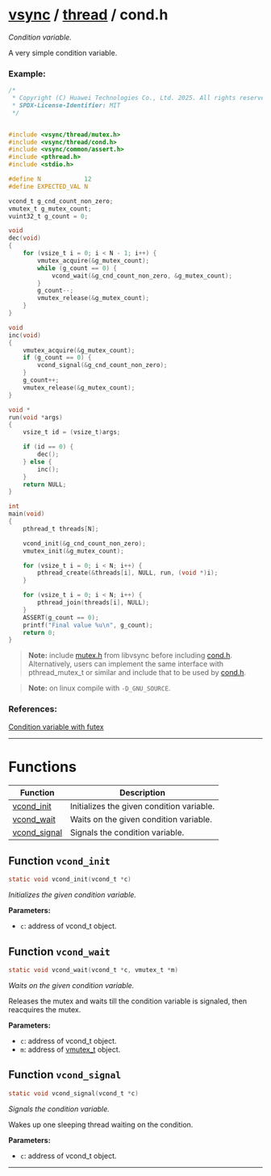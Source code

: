 #  [vsync](../README.md) / [thread](README.md) / cond.h
_Condition variable._ 

A very simple condition variable.


### Example:



```c
/*
 * Copyright (C) Huawei Technologies Co., Ltd. 2025. All rights reserved.
 * SPDX-License-Identifier: MIT
 */


#include <vsync/thread/mutex.h>
#include <vsync/thread/cond.h>
#include <vsync/common/assert.h>
#include <pthread.h>
#include <stdio.h>

#define N            12
#define EXPECTED_VAL N

vcond_t g_cnd_count_non_zero;
vmutex_t g_mutex_count;
vuint32_t g_count = 0;

void
dec(void)
{
    for (vsize_t i = 0; i < N - 1; i++) {
        vmutex_acquire(&g_mutex_count);
        while (g_count == 0) {
            vcond_wait(&g_cnd_count_non_zero, &g_mutex_count);
        }
        g_count--;
        vmutex_release(&g_mutex_count);
    }
}

void
inc(void)
{
    vmutex_acquire(&g_mutex_count);
    if (g_count == 0) {
        vcond_signal(&g_cnd_count_non_zero);
    }
    g_count++;
    vmutex_release(&g_mutex_count);
}

void *
run(void *args)
{
    vsize_t id = (vsize_t)args;

    if (id == 0) {
        dec();
    } else {
        inc();
    }
    return NULL;
}

int
main(void)
{
    pthread_t threads[N];

    vcond_init(&g_cnd_count_non_zero);
    vmutex_init(&g_mutex_count);

    for (vsize_t i = 0; i < N; i++) {
        pthread_create(&threads[i], NULL, run, (void *)i);
    }

    for (vsize_t i = 0; i < N; i++) {
        pthread_join(threads[i], NULL);
    }
    ASSERT(g_count == 0);
    printf("Final value %u\n", g_count);
    return 0;
}
```



> **Note:** include [mutex.h](mutex.h.md) from libvsync before including [cond.h](cond.h.md). Alternatively, users can implement the same interface with pthread_mutex_t or similar and include that to be used by [cond.h](cond.h.md).

> **Note:** on linux compile with `-D_GNU_SOURCE`.


### References:
 [Condition variable with futex](https://www.remlab.net/op/futex-condvar.shtml) 

---
# Functions 

| Function | Description |
|---|---|
| [vcond_init](cond.h.md#function-vcond_init) | Initializes the given condition variable.  |
| [vcond_wait](cond.h.md#function-vcond_wait) | Waits on the given condition variable.  |
| [vcond_signal](cond.h.md#function-vcond_signal) | Signals the condition variable.  |

##  Function `vcond_init`

```c
static void vcond_init(vcond_t *c)
``` 
_Initializes the given condition variable._ 




**Parameters:**

- `c`: address of vcond_t object. 




##  Function `vcond_wait`

```c
static void vcond_wait(vcond_t *c, vmutex_t *m)
``` 
_Waits on the given condition variable._ 


Releases the mutex and waits till the condition variable is signaled, then reacquires the mutex.



**Parameters:**

- `c`: address of vcond_t object. 
- `m`: address of [vmutex_t](structvmutex__t) object. 




##  Function `vcond_signal`

```c
static void vcond_signal(vcond_t *c)
``` 
_Signals the condition variable._ 


Wakes up one sleeping thread waiting on the condition.



**Parameters:**

- `c`: address of vcond_t object. 





---
